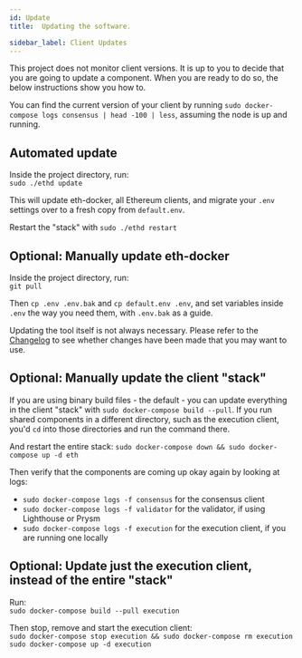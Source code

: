 ```yaml
---
id: Update
title:  Updating the software.

sidebar_label: Client Updates
---
```


This project does not monitor client versions. It is up to you to decide that you
are going to update a component. When you are ready to do so, the below instructions
show you how to.

You can find the current version of your client by running `sudo docker-compose logs consensus | head -100 | less`,
assuming the node is up and running.

## Automated update

Inside the project directory, run:<br />
`sudo ./ethd update`

This will update eth-docker, all Ethereum clients, and migrate your `.env` settings over to a fresh copy
from `default.env`.

Restart the "stack" with `sudo ./ethd restart`

## Optional: Manually update eth-docker

Inside the project directory, run:<br />
`git pull`

Then `cp .env .env.bak` and `cp default.env .env`, and set variables inside `.env`
the way you need them, with `.env.bak` as a guide.

Updating the tool itself is not always necessary. Please refer to the [Changelog](../About/Changelog.md) to see
whether changes have been made that you may want to use.

## Optional: Manually update the client "stack"

If you are using binary build files - the default - you can update everything
in the client "stack" with `sudo docker-compose build --pull`. If you
run shared components in a different directory, such as the execution client,
you'd `cd` into those directories and run the command there.

And restart the entire stack: `sudo docker-compose down && sudo docker-compose up -d eth`

Then verify that the components are coming up okay again by looking at logs:
- `sudo docker-compose logs -f consensus` for the consensus client
- `sudo docker-compose logs -f validator` for the validator, if using Lighthouse or Prysm
- `sudo docker-compose logs -f execution` for the execution client, if you are running one locally

## Optional: Update just the execution client, instead of the entire "stack"

Run:<br />
`sudo docker-compose build --pull execution`

Then stop, remove and start the execution client:<br />
`sudo docker-compose stop execution && sudo docker-compose rm execution`<br />
`sudo docker-compose up -d execution`
